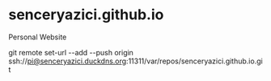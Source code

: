 # senceryazici.github.io
Personal Website


git remote set-url --add --push origin ssh://pi@senceryazici.duckdns.org:11311/var/repos/senceryazici.github.io.git
